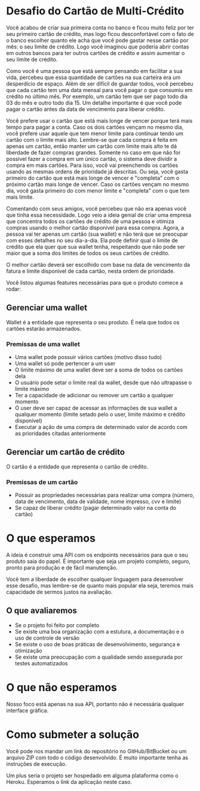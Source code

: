 # Desafio do Cartão de Multi-Crédito

Você acabou de criar sua primeira conta no banco e ficou muito feliz por ter seu primeiro cartão de crédito, mas logo ficou desconfortável com o fato de o banco escolher quanto ele acha que você pode gastar nesse cartão por mês: o seu limite de crédito.
Logo você imaginou que poderia abrir contas em outros bancos para ter outros cartões de crédito e assim aumentar o seu limite de crédito.

Como você é uma pessoa que está sempre pensando em facilitar a sua vida, percebeu que essa quantidade de cartões na sua carteira era um desperdício de espaço.
Além de ser difícil de guardar todos, você percebeu que cada cartão tem uma data mensal para você pagar o que consumiu em crédito no último mês.
Por exemplo, um cartão tem que ser pago todo dia 03 do mês e outro todo dia 15.
Um detalhe importante é que você pode pagar o cartão antes da data de vencimento para liberar crédito.

Você prefere usar o cartão que está mais longe de vencer porque terá mais tempo para pagar a conta.
Caso os dois cartões vençam no mesmo dia, você prefere usar aquele que tem menor limite para continuar tendo um cartão com o limite mais alto.
Lembre-se que cada compra é feita em apenas um cartão, então manter um cartão com limite mais alto te dá liberdade de fazer compras grandes.
Somente no caso em que não for possível fazer a compra em um único cartão, o sistema deve dividir a compra em mais cartões.
Para isso, você vai preenchendo os cartões usando as mesmas ordens de prioridade já descritas.
Ou seja, você gasta primeiro do cartão que está mais longe de vencer e "completa" com o próximo cartão mais longe de vencer.
Caso os cartões vençam no mesmo dia, você gasta primeiro do com menor limite e "completa" com o que tem mais limite.

Comentando com seus amigos, você percebeu que não era apenas você que tinha essa necessidade.
Logo veio a ideia genial de criar uma empresa que concentra todos os cartões de crédito de uma pessoa e otimiza compras usando o melhor cartão disponível para essa compra.
Agora, a pessoa vai ter apenas um cartão (sua wallet) e não terá que se preocupar com esses detalhes no seu dia-a-dia.
Ela pode definir qual o limite de crédito que ela quer que sua wallet tenha, respeitando que não pode ser maior que a soma dos limites de todos os seus cartões de crédito.

O melhor cartão deverá ser escolhido com base na data de vencimento da fatura e limite disponível de cada cartão, nesta ordem de prioridade.

Você listou algumas features necessárias para que o produto comece a rodar:

## Gerenciar uma wallet

Wallet é a entidade que representa o seu produto. É nela que todos os cartões estarão armazenados.

### Premissas de uma wallet

* Uma wallet pode possuir vários cartões (motivo disso tudo)
* Uma wallet só pode pertencer a um user
* O limite máximo de uma wallet deve ser a soma de todos os cartões dela
* O usuário pode setar o limite real da wallet, desde que não ultrapasse o limite máximo
* Ter a capacidade de adicionar ou remover um cartão a qualquer momento
* O user deve ser capaz de acessar as informações de sua wallet a qualquer momento (limite setado pelo o user, limite máximo e crédito disponível)
* Executar a ação de uma compra de determinado valor de acordo com as prioridades citadas anteriormente

## Gerenciar um cartão de crédito

O cartão é a entidade que representa o cartão de crédito.

### Premissas de um cartão

* Possuir as propriedades necessárias para realizar uma compra (número, data de vencimento, data de validade, nome impresso, cvv e limite)
* Se capaz de liberar crédito (pagar determinado valor na conta do cartão)

# O que esperamos

A ideia é construir uma API com os endpoints necessários para que o seu produto saia do papel. É importante que seja um projeto completo, seguro, pronto para produção e de fácil manutenção.

Você tem a liberdade de escolher qualquer linguagem para desenvolver esse desafio, mas lembre-se de quanto mais popular ela seja, teremos mais capacidade de sermos justos na avaliação.

## O que avaliaremos

* Se o projeto foi feito por completo
* Se existe uma boa organização com a estutura, a documentação e o uso de controle de versão
* Se existe o uso de boas práticas de desenvolvimento, segurança e otimização
* Se existe uma preocupação com a qualidade sendo assegurada por testes automatizados

# O que não esperamos

Nosso foco está apenas na sua API, portanto não é necessária qualquer interface gráfica.

# Como submeter a solução

Você pode nos mandar um link do repositório no GitHub/BitBucket ou um arquivo ZIP com todo o código desenvolvido.
É muito importante tenha as instruções de execução.

Um plus seria o projeto ser hospedado em alguma plataforma como o Heroku.
Esperamos o link da aplicação neste caso.
